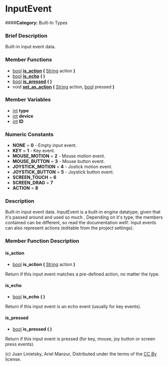 #  InputEvent  
####**Category:** Built-In Types

###  Brief Description  
Built-in input event data.

###  Member Functions 
  * [bool](class_bool)  **[is&#95;action](#is_action)**  **(** [String](class_string) action  **)**
  * [bool](class_bool)  **[is&#95;echo](#is_echo)**  **(** **)**
  * [bool](class_bool)  **[is&#95;pressed](#is_pressed)**  **(** **)**
  * void  **[set&#95;as&#95;action](#set_as_action)**  **(** [String](class_string) action, [bool](class_bool) pressed  **)**

###  Member Variables  
  * [int](class_int) **type**
  * [int](class_int) **device**
  * [int](class_int) **ID**

###  Numeric Constants  
  * **NONE** = **0** - Empty input event.
  * **KEY** = **1** - Key event.
  * **MOUSE_MOTION** = **2** - Mouse motion event.
  * **MOUSE_BUTTON** = **3** - Mouse button event.
  * **JOYSTICK_MOTION** = **4** - Jostick motion event.
  * **JOYSTICK_BUTTON** = **5** - Joystick button event.
  * **SCREEN_TOUCH** = **6**
  * **SCREEN_DRAG** = **7**
  * **ACTION** = **8**

###  Description  
Built-in input event data. InputEvent is a built-in engine datatype, given that it's passed around and used so much . Depending on it's type, the members contained can be different, so read the documentation well!. Input events can also represent actions (editable from the project settings).

###  Member Function Description  

#### <a name="is_action">is_action</a>
  * [bool](class_bool)  **is&#95;action**  **(** [String](class_string) action  **)**

Return if this input event matches a pre-defined action, no matter the type.

#### <a name="is_echo">is_echo</a>
  * [bool](class_bool)  **is&#95;echo**  **(** **)**

Return if this input event is an echo event (usually for key events).

#### <a name="is_pressed">is_pressed</a>
  * [bool](class_bool)  **is&#95;pressed**  **(** **)**

Return if this input event is pressed (for key, mouse, joy button or screen press events).


(c) Juan Linietsky, Ariel Manzur, Distributed under the terms of the [CC By](https://creativecommons.org/licenses/by/3.0/legalcode) license.
